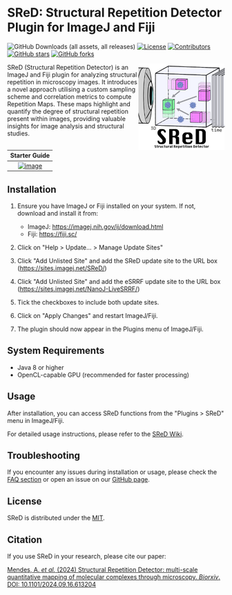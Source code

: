 # SReD: Structural Repetition Detector Plugin for ImageJ and Fiji

![GitHub Downloads (all assets, all releases)](https://img.shields.io/github/downloads/henriqueslab/SReD/total?style=flat&color=fuchsia)
[![License](https://img.shields.io/github/license/HenriquesLab/SReD?color=wtv)](https://github.com/HenriquesLab/SReD/blob/main/LICENSE.txt)
[![Contributors](https://img.shields.io/github/contributors-anon/HenriquesLab/SReD)](https://github.com/HenriquesLab/SReD/graphs/contributors)
[![GitHub stars](https://img.shields.io/github/stars/HenriquesLab/SReD?style=social)](https://github.com/HenriquesLab/SReD/)
[![GitHub forks](https://img.shields.io/github/forks/HenriquesLab/SReD?style=social)](https://github.com/HenriquesLab/SReD/)

<img src="https://github.com/HenriquesLab/SReD/blob/main/Docs/Logo/logo_small.png" align="right" width="200"/>

SReD (Structural Repetition Detector) is an ImageJ and Fiji plugin for analyzing structural repetition in microscopy images. It introduces a novel approach utilising a custom sampling scheme and correlation metrics to compute Repetition Maps. These maps highlight and quantify the degree of structural repetition present within images, providing valuable insights for image analysis and structural studies.    

| Starter Guide |
|:-:|
| [<img width="500" alt="image" src="https://github.com/user-attachments/assets/629c9f9c-6af3-4bb4-a3cb-f24e198e9cd6">](https://youtu.be/85coxW4H7f4) |

## Installation

1. Ensure you have ImageJ or Fiji installed on your system. If not, download and install it from:
   - ImageJ: https://imagej.nih.gov/ij/download.html
   - Fiji: https://fiji.sc/

2. Click on "Help > Update... > Manage Update Sites"

3. Click "Add Unlisted Site" and add the SReD update site to the URL box (https://sites.imagej.net/SReD/)

4. Click "Add Unlisted Site" and add the eSRRF update site to the URL box (https://sites.imagej.net/NanoJ-LiveSRRF/)

5. Tick the checkboxes to include both update sites.

6. Click on "Apply Changes" and restart ImageJ/Fiji.

7. The plugin should now appear in the Plugins menu of ImageJ/Fiji.

## System Requirements

- Java 8 or higher
- OpenCL-capable GPU (recommended for faster processing)

## Usage

After installation, you can access SReD functions from the "Plugins > SReD" menu in ImageJ/Fiji. 

For detailed usage instructions, please refer to the [SReD Wiki](https://github.com/HenriquesLab/SReD/wiki).

## Troubleshooting

If you encounter any issues during installation or usage, please check the [FAQ section](link_to_FAQ) or open an issue on our [GitHub page](https://github.com/HenriquesLab/SReD/issues).

## License

SReD is distributed under the [MIT](LICENSE).

## Citation

If you use SReD in your research, please cite our paper:

[Mendes, A. _et al._ (2024) Structural Repetition Detector: multi-scale quantitative mapping of molecular complexes through microscopy. _Biorxiv_. DOI: 10.1101/2024.09.16.613204
](https://www.biorxiv.org/content/10.1101/2024.09.16.613204v1)


